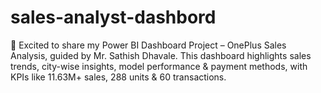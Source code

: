 # sales-analyst-dashbord
🚀 Excited to share my Power BI Dashboard Project – OnePlus Sales Analysis, guided by Mr. Sathish Dhavale. This dashboard highlights sales trends, city-wise insights, model performance &amp; payment methods, with KPIs like 11.63M+ sales, 288 units &amp; 60 transactions.
